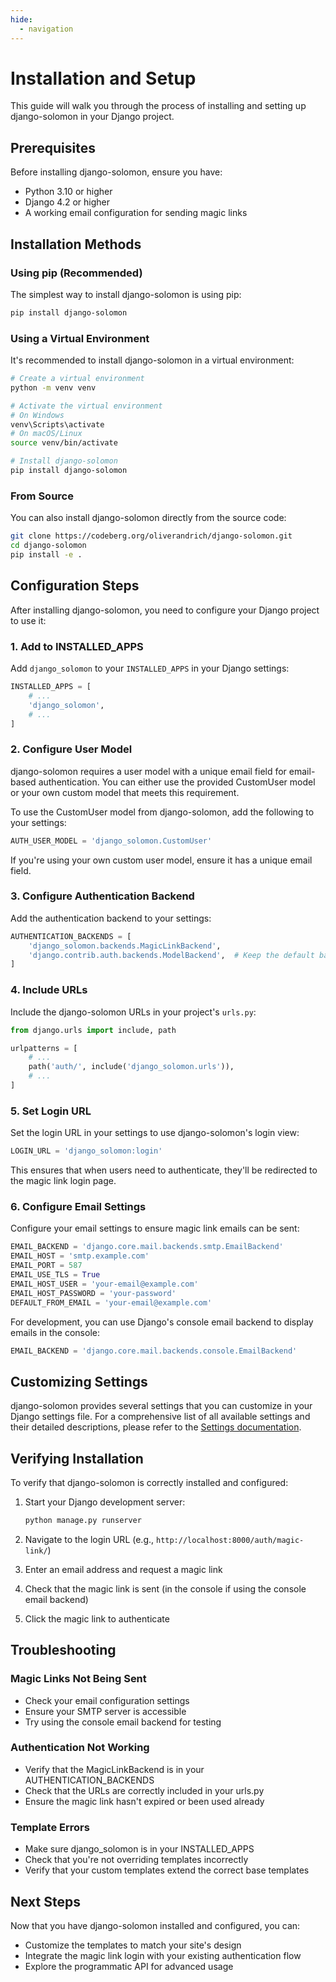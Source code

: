 ```yaml
---
hide:
  - navigation
---
```


# Installation and Setup

This guide will walk you through the process of installing and setting up django-solomon in your Django project.

## Prerequisites

Before installing django-solomon, ensure you have:

- Python 3.10 or higher
- Django 4.2 or higher
- A working email configuration for sending magic links

## Installation Methods

### Using pip (Recommended)

The simplest way to install django-solomon is using pip:

```bash
pip install django-solomon
```

### Using a Virtual Environment

It's recommended to install django-solomon in a virtual environment:

```bash
# Create a virtual environment
python -m venv venv

# Activate the virtual environment
# On Windows
venv\Scripts\activate
# On macOS/Linux
source venv/bin/activate

# Install django-solomon
pip install django-solomon
```

### From Source

You can also install django-solomon directly from the source code:

```bash
git clone https://codeberg.org/oliverandrich/django-solomon.git
cd django-solomon
pip install -e .
```

## Configuration Steps

After installing django-solomon, you need to configure your Django project to use it:

### 1. Add to INSTALLED_APPS

Add `django_solomon` to your `INSTALLED_APPS` in your Django settings:

```python
INSTALLED_APPS = [
    # ...
    'django_solomon',
    # ...
]
```

### 2. Configure User Model

django-solomon requires a user model with a unique email field for email-based authentication. You can either use the provided CustomUser model or your own custom model that meets this requirement.

To use the CustomUser model from django-solomon, add the following to your settings:

```python
AUTH_USER_MODEL = 'django_solomon.CustomUser'
```

If you're using your own custom user model, ensure it has a unique email field.

### 3. Configure Authentication Backend

Add the authentication backend to your settings:

```python
AUTHENTICATION_BACKENDS = [
    'django_solomon.backends.MagicLinkBackend',
    'django.contrib.auth.backends.ModelBackend',  # Keep the default backend
]
```

### 4. Include URLs

Include the django-solomon URLs in your project's `urls.py`:

```python
from django.urls import include, path

urlpatterns = [
    # ...
    path('auth/', include('django_solomon.urls')),
    # ...
]
```

### 5. Set Login URL

Set the login URL in your settings to use django-solomon's login view:

```python
LOGIN_URL = 'django_solomon:login'
```

This ensures that when users need to authenticate, they'll be redirected to the magic link login page.

### 6. Configure Email Settings

Configure your email settings to ensure magic link emails can be sent:

```python
EMAIL_BACKEND = 'django.core.mail.backends.smtp.EmailBackend'
EMAIL_HOST = 'smtp.example.com'
EMAIL_PORT = 587
EMAIL_USE_TLS = True
EMAIL_HOST_USER = 'your-email@example.com'
EMAIL_HOST_PASSWORD = 'your-password'
DEFAULT_FROM_EMAIL = 'your-email@example.com'
```

For development, you can use Django's console email backend to display emails in the console:

```python
EMAIL_BACKEND = 'django.core.mail.backends.console.EmailBackend'
```

## Customizing Settings

django-solomon provides several settings that you can customize in your Django settings file. For a comprehensive list of all available settings and their detailed descriptions, please refer to the [Settings documentation](settings.md).

## Verifying Installation

To verify that django-solomon is correctly installed and configured:

1. Start your Django development server:
   ```bash
   python manage.py runserver
   ```

2. Navigate to the login URL (e.g., `http://localhost:8000/auth/magic-link/`)

3. Enter an email address and request a magic link

4. Check that the magic link is sent (in the console if using the console email backend)

5. Click the magic link to authenticate

## Troubleshooting

### Magic Links Not Being Sent

- Check your email configuration settings
- Ensure your SMTP server is accessible
- Try using the console email backend for testing

### Authentication Not Working

- Verify that the MagicLinkBackend is in your AUTHENTICATION_BACKENDS
- Check that the URLs are correctly included in your urls.py
- Ensure the magic link hasn't expired or been used already

### Template Errors

- Make sure django_solomon is in your INSTALLED_APPS
- Check that you're not overriding templates incorrectly
- Verify that your custom templates extend the correct base templates

## Next Steps

Now that you have django-solomon installed and configured, you can:

- Customize the templates to match your site's design
- Integrate the magic link login with your existing authentication flow
- Explore the programmatic API for advanced usage
